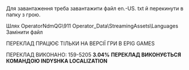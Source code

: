 Для завантаження треба завантажити файл en.-US. txt й перекинути в папку з грою.

Шлях OperatorNdmQG\911 Operator_Data\StreamingAssets\Languages 
Замінити файл

ПЕРЕКЛАД ПРАЦЮЄ ТІЛЬКИ НА ВЕРСІЇ ГРИ В EPIG GAMES 

ПЕРЕКЛАД ВИКОНАНО: 159-5205 **3.04%**
**ПЕРЕКЛАД ВИКОНУЄТЬСЯ КОМАНДОЮ INDYSHKA LOCALIZATION**
